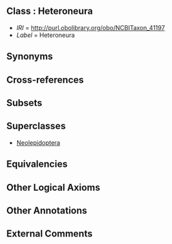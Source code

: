 
## Class : Heteroneura

 * *IRI* = http://purl.obolibrary.org/obo/NCBITaxon_41197
 * *Label* = Heteroneura

## Synonyms


## Cross-references


## Subsets


## Superclasses

 * [Neolepidoptera](../../NCBITaxon/96/NCBITaxon_41196.md)

## Equivalencies


## Other Logical Axioms


## Other Annotations


## External Comments

